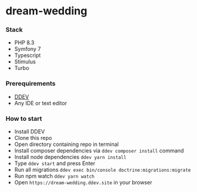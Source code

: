 # dream-wedding

### Stack
* PHP 8.3
* Symfony 7
* Typescript
* Stimulus
* Turbo

### Prerequirements
* [DDEV](https://ddev.com/get-started/)
* Any IDE or text editor

### How to start
* Install DDEV
* Clone this repo
* Open directory containing repo in terminal
* Install composer dependencies via ```ddev composer install``` command
* Install node dependencies ```ddev yarn install```
* Type ```ddev start``` and press Enter
* Run all migrations ```ddev exec bin/console doctrine:migrations:migrate```
* Run npm watch ```ddev yarn watch```
* Open ```https://dream-wedding.ddev.site``` in your browser
